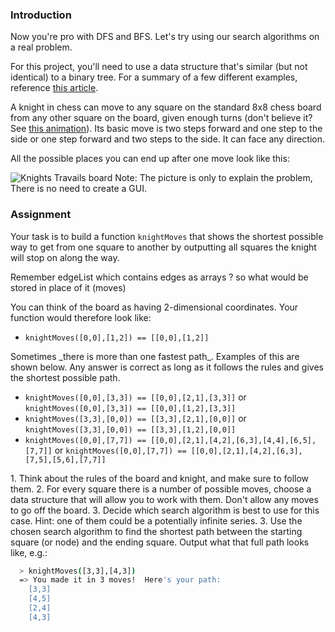 ### Introduction

Now you're pro with DFS and BFS. Let's try using our search algorithms on a real problem.

For this project, you'll need to use a data structure that's similar (but not identical) to a binary tree. For a summary of a few different examples, reference [this article](https://www.khanacademy.org/computing/computer-science/algorithms/graph-representation/a/describing-graphs).

A knight in chess can move to any square on the standard 8x8 chess board from any other square on the board, given enough turns (don't believe it? See [this animation](https://cdn.statically.io/gh/TheOdinProject/curriculum/284f0cdc998be7e4751e29e8458323ad5d320303/ruby_programming/computer_science/project_knights_travails/imgs/00.png)). Its basic move is two steps forward and one step to the side or one step forward and two steps to the side. It can face any direction.

All the possible places you can end up after one move look like this:

![Knights Travails board](https://cdn.statically.io/gh/TheOdinProject/curriculum/d30038e0aaca1f35e58e205e37a21b2c9d31053d/javascript/computer_science/project_knights_travails/imgs/01.png)
Note: The picture is only to explain the problem, There is no need to create a GUI.

### Assignment

Your task is to build a function `knightMoves` that shows the shortest possible way to get from one square to another by outputting all squares the knight will stop on along the way.

Remember edgeList which contains edges as arrays ? so what would be stored in place of it (moves)

You can think of the board as having 2-dimensional coordinates. Your function would therefore look like:

- `knightMoves([0,0],[1,2]) == [[0,0],[1,2]]`

<div class="lesson-note" markdown="1">
Sometimes _there is more than one fastest path_. Examples of this are shown below. Any answer is correct as long as it follows the rules and gives the shortest possible path.

- `knightMoves([0,0],[3,3]) == [[0,0],[2,1],[3,3]]` or `knightMoves([0,0],[3,3]) == [[0,0],[1,2],[3,3]]`
- `knightMoves([3,3],[0,0]) == [[3,3],[2,1],[0,0]]` or `knightMoves([3,3],[0,0]) == [[3,3],[1,2],[0,0]]`
- `knightMoves([0,0],[7,7]) == [[0,0],[2,1],[4,2],[6,3],[4,4],[6,5],[7,7]]` or `knightMoves([0,0],[7,7]) == [[0,0],[2,1],[4,2],[6,3],[7,5],[5,6],[7,7]]`
</div>

<div class="lesson-content__panel" markdown="1">
1. Think about the rules of the board and knight, and make sure to follow them.
2. For every square there is a number of possible moves, choose a data structure that will allow you to work with them. Don't allow any moves to go off the board.
3. Decide which search algorithm is best to use for this case.  Hint: one of them could be a potentially infinite series.
3. Use the chosen search algorithm to find the shortest path between the starting square (or node) and the ending square.  Output what that full path looks like, e.g.:

```bash
  > knightMoves([3,3],[4,3])
  => You made it in 3 moves!  Here's your path:
    [3,3]
    [4,5]
    [2,4]
    [4,3]
```

</div>
